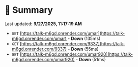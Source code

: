 # 📖 Summary
Last updated: **9/27/2025, 11:17:19 AM**

- `GET` [https://talk-m6gd.onrender.com/umar](https://talk-m6gd.onrender.com/umar) - **Down** (135ms)
- `GET` [https://talk-m6gd.onrender.com/9337](https://talk-m6gd.onrender.com/9337) - **Down** (55ms)
- `GET` [https://talk-m6gd.onrender.com/umar920](https://talk-m6gd.onrender.com/umar920) - **Down** (51ms)
